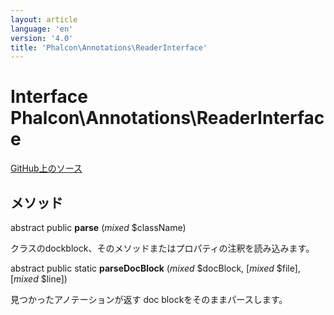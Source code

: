 ```yaml
---
layout: article
language: 'en'
version: '4.0'
title: 'Phalcon\Annotations\ReaderInterface'
---
```

# Interface **Phalcon\Annotations\ReaderInterface**

<a href="https://github.com/phalcon/cphalcon/tree/v4.0.0/phalcon/annotations/readerinterface.zep" class="btn btn-default btn-sm">GitHub上のソース</a>

## メソッド

abstract public **parse** (*mixed* $className)

クラスのdockblock、そのメソッドまたはプロパティの注釈を読み込みます。

abstract public static **parseDocBlock** (*mixed* $docBlock, [*mixed* $file], [*mixed* $line])

見つかったアノテーションが返す doc blockをそのままパースします。
